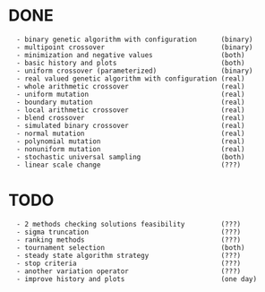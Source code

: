 # DONE 

      - binary genetic algorithm with configuration      (binary)
      - multipoint crossover                             (binary)
      - minimization and negative values                 (both)
      - basic history and plots                          (both)
	  - uniform crossover (parameterized)                (binary)
	  - real valued genetic algorithm with configuration (real)
	  - whole arithmetic crossover                       (real)
	  - uniform mutation                                 (real)
	  - boundary mutation                                (real)
	  - local arithmetic crossover                       (real)
	  - blend crossover                                  (real)
	  - simulated binary crossover                       (real)
      - normal mutation                                  (real)
	  - polynomial mutation                              (real)
	  - nonuniform mutation                              (real)
	  - stochastic universal sampling                    (both)
	  - linear scale change                              (???)

# TODO 
      
      - 2 methods checking solutions feasibility         (???)
      - sigma truncation                                 (???)
	  - ranking methods                                  (???)
	  - tournament selection                             (both)
	  - steady state algorithm strategy                  (???)
	  - stop criteria                                    (???)
	  - another variation operator                       (???)
      - improve history and plots                        (one day)
